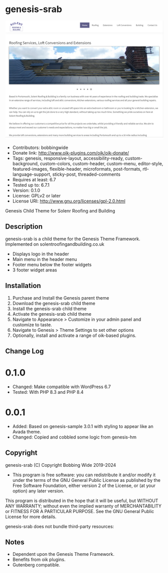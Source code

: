 # genesis-srab 
![screenshot](screenshot.png)
* Contributors: bobbingwide
* Donate link: http://www.oik-plugins.com/oik/oik-donate/
* Tags: genesis, responsive-layout, accessibility-ready, custom-background, custom-colors, custom-header, custom-menu, editor-style, featured-images, flexible-header, microformats, post-formats, rtl-language-support, sticky-post, threaded-comments
* Requires at least: 6.7
* Tested up to: 6.7.1
* Version: 0.1.0
* License: GPLv2 or later
* License URI: http://www.gnu.org/licenses/gpl-2.0.html

Genesis Child Theme for Solenr Roofing and Building

## Description 
genesis-srab is a child theme for the Genesis Theme Framework.
Implemented on solentroofingandbuilding.co.uk

- Displays logo in the header
- Main menu in the header menu
- Footer menu below the footer widgets
- 3 footer widget areas


## Installation 

1. Purchase and Install the Genesis parent theme
2. Download the genesis-srab child theme
3. Install the genesis-srab child theme
4. Activate the genesis-srab child theme
5. Navigate to Appearance > Customize in your admin panel and customize to taste.
6. Navigate to Genesis > Theme Settings to set other options
7. Optionally, install and activate a range of oik-based plugins.

## Change Log 
# 0.1.0 
* Changed: Make compatible with WordPress 6.7
* Tested: With PHP 8.3 and PHP 8.4

# 0.0.1 
* Added: Based on genesis-sample 3.0.1 with styling to appear like an Avada theme.
* Changed: Copied and cobbled some logic from genesis-hm

## Copyright 

genesis-srab (C) Copyright Bobbing Wide 2019-2024


* This program is free software: you can redistribute it and/or modify
it under the terms of the GNU General Public License as published by
the Free Software Foundation, either version 2 of the License, or
(at your option) any later version.

This program is distributed in the hope that it will be useful,
but WITHOUT ANY WARRANTY; without even the implied warranty of
MERCHANTABILITY or FITNESS FOR A PARTICULAR PURPOSE. See the
GNU General Public License for more details.

genesis-srab does not bundle third-party resources:

## Notes 

- Dependent upon the Genesis Theme Framework.
- Benefits from oik plugins.
- Gutenberg compatible.

